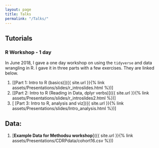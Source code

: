```yaml
---
layout: page
title: Talks
permalink: "/Talks/"
---
```



## Tutorials

### R Workshop - 1 day
In June 2018, I gave a one day workshop on using the `tidyverse` and data wrangling in R. I gave it in three parts with a few exercises. They are linked below.


1.  [[Part 1: Intro to R (basics)]({{ site.url }}{% link assets/Presentations/slides/r_introslides.html %})]
2.  [[Part 2: Intro to R (Reading in Data, dplyr verbs)]({{ site.url }}{% link assets/Presentations/slides/r_introslides2.html %})]
3. [ [Part 3: Intro to R, analysis and viz]({{ site.url }}{% link assets/Presentations/slides/Intro_analysis.html %})]

## Data:
1.  [**Example Data for Methodsu workshop**]({{ site.url }}{% link assets/Presentations/CDRPdata/cohort16.csv %}))





